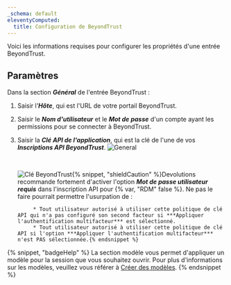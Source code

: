 ```yaml
---
_schema: default
eleventyComputed:
  title: Configuration de BeyondTrust
---
```

Voici les informations requises pour configurer les propriétés d'une entrée BeyondTrust.

## Paramètres

Dans la section ***Général*** de l'entrée BeyondTrust :

1. Saisir l'***Hôte***, qui est l'URL de votre portail BeyondTrust.
2. Saisir le ***Nom d'utilisateur*** et le ***Mot de passe*** d'un compte ayant les permissions pour se connecter à BeyondTrust.
3. Saisir la ***Clé API de l'application***, qui est la clé de l'une de vos ***Inscriptions API BeyondTrust***. ![General](https://cdnweb.devolutions.net/docs/RDMW4107_2024_2.png "General")

   &nbsp;

   ![Clé BeyondTrust](https://cdnweb.devolutions.net/docs/INTERFACE4052.png "Clé BeyondTrust"){% snippet, "shieldCaution" %}Devolutions recommande fortement d'activer l'option ***Mot de passe utilisateur requis*** dans l'inscription API pour {% var, "RDM" false %}. Ne pas le faire pourrait permettre l'usurpation de :

            * Tout utilisateur autorisé à utiliser cette politique de clé API qui n'a pas configuré son second facteur si ***Appliquer l'authentification multifacteur*** est sélectionné.
            * Tout utilisateur autorisé à utiliser cette politique de clé API si l'option ***Appliquer l'authentification multifacteur*** n'est PAS sélectionnée.{% endsnippet %}

{% snippet, "badgeHelp" %}
La section modèle vous permet d'appliquer un modèle pour la session que vous souhaitez ouvrir. Pour plus d'informations sur les modèles, veuillez vous référer à [Créer des modèles](https://docs.devolutions.net/rdm/windows/commands/file/templates/creating-templates).
{% endsnippet %}
